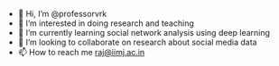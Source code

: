 - 👋 Hi, I’m @professorvrk
- 👀 I’m interested in doing research and teaching
- 🌱 I’m currently learning social network analysis using deep learning
- 💞️ I’m looking to collaborate on research about social media data
- 📫 How to reach me raj@iimj.ac.in

<!---
professorvrk/professorvrk is a ✨ special ✨ repository because its `README.md` (this file) appears on your GitHub profile.
You can click the Preview link to take a look at your changes.
--->
